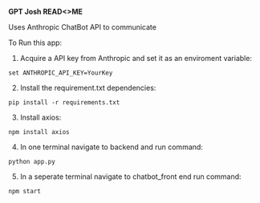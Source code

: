 **GPT Josh READ<>ME**

Uses Anthropic ChatBot API to communicate

To Run this app:

1. Acquire a API key from Anthropic and set it as an enviroment variable:
```
set ANTHROPIC_API_KEY=YourKey
```

2. Install the requirement.txt dependencies:
```
pip install -r requirements.txt
```

3. Install axios:
```
npm install axios
```

4. In one terminal navigate to backend and run command:
```
python app.py
```

5. In a seperate terminal navigate to chatbot_front end run command:
```
npm start
```
